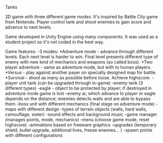 Tanks

2D game with three different game modes. It's inspired by Battle City game from Nintendo. Player control tank and shoot enemies to gain score and advance to next levels. 


Game developed in Unity Engine using many components. It was used as a student project so it's not coded in the best way.

Game features:
-3 modes:
*Adventure mode - advance through different levels. Each next level is harder to win. Final level presents different type of enemy with new kind of mechanics and weapons (so called boss). 
*Two player adventure - same as adventure mode, but with to human players. 
*Versus - play against another payer on specially designed map for battle. 
*Survival - shoot as many as possible before loose. Achieve highscore.
-player unit tank (can be upgraded through in-game) 
-enemy tank (3 different types) 
-eagle - object to be protected by player; if destroyed in adventure mode game is lost
-enemy ai, which advance to player or eagle depends on the distance; enemies detects walls and are able to bypass them 
-boss unit with different mechanics (final stage on adventure mode) 
-maps with different design 
-types of terrain objects (walls, hard walls, camouflage, water) 
-sound effects and background music 
-game manager (manages points, mode, mechanics) 
-menu (choose game mode, reset highscore) 
-animations based on freeware graphics 
-upgrades (temporary shield, bullet upgrade, additional lives, freeze enemies… ) 
-spawn points with different configurations

